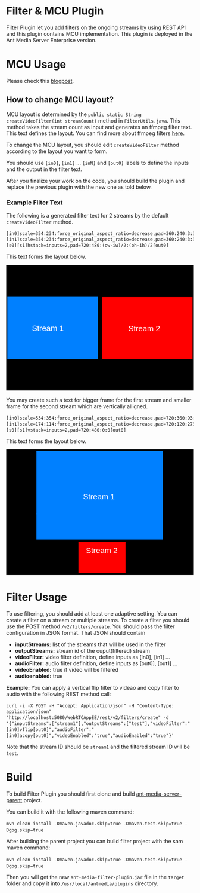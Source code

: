 # Filter & MCU Plugin

Filter Plugin let you add filters on the ongoing streams by using REST API and this plugin contains MCU implementation. 
This plugin is deployed in the Ant Media Server Enterprise version. 

# MCU Usage

Please check this [blogpost](https://antmedia.io/mcu-conference/).

## How to change MCU layout?
MCU layout is determined by the `public static String createVideoFilter(int streamCount)` method in `FilterUtils.java`. 
This method takes the stream count as input and generates an ffmpeg filter text. This text defines the layout. You can find more about ffmpeg filters [here](https://ffmpeg.org/ffmpeg-filters.html).

To change the MCU layout, you should edit `createVideoFilter` method according to the layout you want to form. 

You should use `[in0]`, `[in1]` ... `[inN]`  and `[out0]` labels to define the inputs and the output in the filter text.

After you finalize your work on the code, you should build the plugin and replace the previous plugin with the new one as told below.

### Example Filter Text
The following is a generated filter text for 2 streams by the default `createVideoFilter` method.

```
[in0]scale=354:234:force_original_aspect_ratio=decrease,pad=360:240:3:3:color=black[s0];[in1]scale=354:234:force_original_aspect_ratio=decrease,pad=360:240:3:3:color=black[s1];[s0][s1]hstack=inputs=2,pad=720:480:(ow-iw)/2:(oh-ih)/2[out0]
```

This text forms the layout below.

![Layout 1](doc/layout1.png)

You may create such a text for bigger frame for the first stream and smaller frame for the second stream which are vertically alligned.

```
[in0]scale=534:354:force_original_aspect_ratio=decrease,pad=720:360:93:3:color=black[s0];[in1]scale=174:114:force_original_aspect_ratio=decrease,pad=720:120:273:3:color=black[s1];[s0][s1]vstack=inputs=2,pad=720:480:0:0[out0]
```

This text forms the layout below.

![Layout 2](doc/layout2.png)

# Filter Usage

To use filtering, you should add at least one adaptive setting. 
You can create a filter on a stream or multiple streams.
To create a filter you should use the POST method `/v2/filters/create`.
You should pass the filter configuration in JSON format. That JSON should contain
- **inputStreams:** list of the streams that will be used in the filter
- **outputStreams:** stream id of the ouput(filtered) stream
- **videoFilter:** video filter definition, define inputs as [in0], [in1] ... 
- **audioFilter:** audio filter definition, define inputs as [out0], [out1] ...
- **videoEnabled:** true if video will be filtered
- **audioenabled:** true

**Example:** You can apply a vertical flip filter to videao and copy filter to audio with the following REST method call:

```
curl -i -X POST -H "Accept: Application/json" -H "Content-Type: application/json" "http://localhost:5080/WebRTCAppEE/rest/v2/filters/create" -d '{"inputStreams":["stream1"],"outputStreams":["test"],"videoFilter":"[in0]vflip[out0]","audioFilter":"[in0]acopy[out0]","videoEnabled":"true","audioEnabled":"true"}'
```

Note that the stream ID should be `stream1` and the filtered stream ID will be `test`.

# Build
To build Filter Plugin you should first clone and build [ant-media-server-parent](https://github.com/ant-media/ant-media-server-parent) project.

You can build it with the following maven command:

`mvn clean install -Dmaven.javadoc.skip=true -Dmaven.test.skip=true -Dgpg.skip=true`

After building the parent project you can build filter project with the sam maven command:

`mvn clean install -Dmaven.javadoc.skip=true -Dmaven.test.skip=true -Dgpg.skip=true`

Then you will get the new `ant-media-filter-plugin.jar` file in the `target` folder and copy it into `/usr/local/antmedia/plugins` directory.


